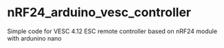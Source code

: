 # nRF24_arduino_vesc_controller
Simple code for VESC 4.12 ESC  remote controller based on nRF24 module with ardunino nano
